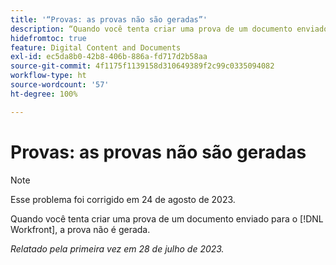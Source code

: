```yaml
---
title: '“Provas: as provas não são geradas”'
description: “Quando você tenta criar uma prova de um documento enviado para o Workfront, a prova não é gerada.”
hidefromtoc: true
feature: Digital Content and Documents
exl-id: ec5da8b0-42b8-406b-886a-fd717d2b58aa
source-git-commit: 4f1175f1139158d310649389f2c99c0335094082
workflow-type: ht
source-wordcount: '57'
ht-degree: 100%

---
```


# Provas: as provas não são geradas

<!--Wf and WFP TOCs-->

>[!NOTE]
>
>Esse problema foi corrigido em 24 de agosto de 2023.

Quando você tenta criar uma prova de um documento enviado para o [!DNL Workfront], a prova não é gerada.

_Relatado pela primeira vez em 28 de julho de 2023._
